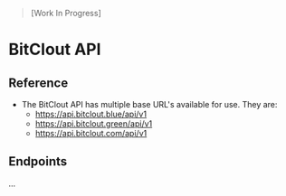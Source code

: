 > [Work In Progress]

# BitClout API

## Reference 
- The BitClout API has multiple base URL's available for use. They are:
  - https://api.bitclout.blue/api/v1
  - https://api.bitclout.green/api/v1
  - https://api.bitclout.com/api/v1
  
## Endpoints

...
